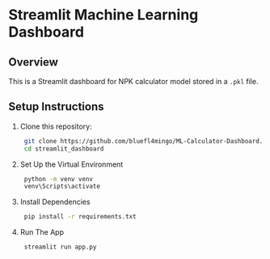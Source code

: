 # Streamlit Machine Learning Dashboard

## Overview
This is a Streamlit dashboard for NPK calculator model stored in a `.pkl` file.

## Setup Instructions
1. Clone this repository:
   ```bash
    git clone https://github.com/bluefl4mingo/ML-Calculator-Dashboard.git
    cd streamlit_dashboard

2. Set Up the Virtual Environment
   ```bash
    python -m venv venv
    venv\Scripts\activate

3. Install Dependencies
   ```bash
    pip install -r requirements.txt

4. Run The App
   ```bash
    streamlit run app.py

